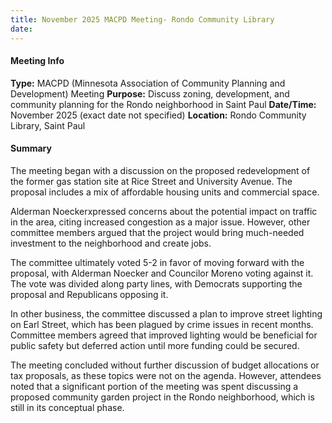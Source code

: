 ```yaml
---
title: November 2025 MACPD Meeting- Rondo Community Library
date: 
---
```

#### Meeting Info
**Type:** MACPD (Minnesota Association of Community Planning and Development) Meeting
**Purpose:** Discuss zoning, development, and community planning for the Rondo neighborhood in Saint Paul
**Date/Time:** November 2025 (exact date not specified)
**Location:** Rondo Community Library, Saint Paul

#### Summary

The meeting began with a discussion on the proposed redevelopment of the former gas station site at Rice Street and University Avenue. The proposal includes a mix of affordable housing units and commercial space.

Alderman Noeckerxpressed concerns about the potential impact on traffic in the area, citing increased congestion as a major issue. However, other committee members argued that the project would bring much-needed investment to the neighborhood and create jobs.

The committee ultimately voted 5-2 in favor of moving forward with the proposal, with Alderman Noecker and Councilor Moreno voting against it. The vote was divided along party lines, with Democrats supporting the proposal and Republicans opposing it.

In other business, the committee discussed a plan to improve street lighting on Earl Street, which has been plagued by crime issues in recent months. Committee members agreed that improved lighting would be beneficial for public safety but deferred action until more funding could be secured.

The meeting concluded without further discussion of budget allocations or tax proposals, as these topics were not on the agenda. However, attendees noted that a significant portion of the meeting was spent discussing a proposed community garden project in the Rondo neighborhood, which is still in its conceptual phase.

